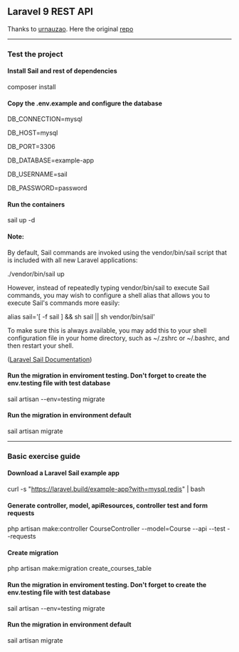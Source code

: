 ## Laravel 9 REST API

Thanks to <a href="https://github.com/urnauzao" alt="github-profile">urnauzao</a>. Here the original 
<a href="https://github.com/urnauzao/api-example" alt="repo">repo</a>

<hr>

### Test the project

#### Install Sail and rest of dependencies
composer install

#### Copy the .env.example and configure the database 
<p>DB_CONNECTION=mysql</p>
<p>DB_HOST=mysql</p>
<p>DB_PORT=3306</p>
<p>DB_DATABASE=example-app</p>
<p>DB_USERNAME=sail</p>
<p>DB_PASSWORD=password</p>

#### Run the containers
sail up -d

#### Note:
By default, Sail commands are invoked using the vendor/bin/sail script that is included with all new Laravel applications:

./vendor/bin/sail up

However, instead of repeatedly typing vendor/bin/sail to execute Sail commands, you may wish to configure a shell alias that allows you to execute Sail's commands more easily:

alias sail='[ -f sail ] && sh sail || sh vendor/bin/sail'

To make sure this is always available, you may add this to your shell configuration file in your home directory, such as ~/.zshrc or ~/.bashrc, and then restart your shell.

(<a href="https://laravel.com/docs/9.x/sail" ref="laravel-doc">Laravel Sail Documentation</a>)

#### Run the migration in enviroment testing. Don't forget to create the env.testing file with test database
sail artisan --env=testing migrate

#### Run the migration in environment default
sail artisan migrate

<hr>

### Basic exercise guide

#### Download a Laravel Sail example app 
curl -s "https://laravel.build/example-app?with=mysql,redis" | bash

#### Generate controller, model, apiResources, controller test and form requests
php artisan make:controller CourseController --model=Course --api --test --requests

#### Create migration
php artisan make:migration create_courses_table

#### Run the migration in enviroment testing. Don't forget to create the env.testing file with test database
sail artisan --env=testing migrate

#### Run the migration in environment default
sail artisan migrate






